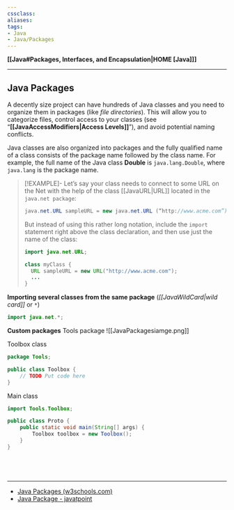 ```yaml
---
cssclass:
aliases:
tags:
- Java
- Java/Packages
---
```

**[[Java#Packages, Interfaces, and Encapsulation|HOME [Java]]]**

---
## Java Packages
A decently size project can have hundreds of Java classes and you need to organize them in packages (like *file directories*). This will allow you to categorize files, control access to your classes (see “**[[JavaAccessModifiers|Access Levels]]**”), and avoid potential naming conflicts.

Java classes are also organized into packages and the fully qualified name of a class consists of the package name followed by the class name. For example, the full name of the Java class **Double** is `java.lang.Double`, where `java.lang` is the package name.

>[!EXAMPLE]-
> Let’s say your class needs to connect to some URL on the Net with the help of the class [[JavaURL|URL]] located in the `java.net package`:
> ```java
> java.net.URL sampleURL = new java.net.URL (“http://www.acme.com”);
> ```
> But instead of using this rather long notation, include the `import` statement right above the class declaration, and then use just the name of the class:
> ```java
> import java.net.URL;
> 
> class myClass {
> 	URL sampleURL = new URL("http://www.acme.com");
> 	...
> }
> ```

**Importing several classes from the same package** (*[[JavaWildCard|wild card]]* or `*`)
```java
import java.net.*;
```

**Custom packages**
Tools package
![[JavaPackagesiamge.png]]

Toolbox class
```java
package Tools;

public class Toolbox {
    // TODO Put code here
}
```

Main class
```java
import Tools.Toolbox;

public class Proto {
    public static void main(String[] args) {
        Toolbox toolbox = new Toolbox();
    }
}
```

<br>

# 
---
- [Java Packages (w3schools.com)](https://www.w3schools.com/java/java_packages.asp)
- [Java Package - javatpoint](https://www.javatpoint.com/package)